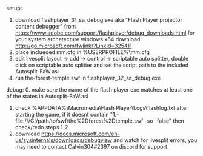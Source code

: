 setup:

1. download flashplayer_31_sa_debug.exe aka "Flash Player projector content debugger" from https://www.adobe.com/support/flashplayer/debug_downloads.html for your system archetecture
	windows x64 download: http://go.microsoft.com/fwlink/?LinkId=325411
2. place inclueded mm.cfg in %USERPROFILE%\mm.cfg
3. edit livesplit layout -> add -> control -> scriptable auto splitter, double click on scriptable auto splitter and set the script path to the included Autosplit-FaW.asl
4. run the-forest-temple.swf in flashplayer_32_sa_debug.exe

debug:
0. make sure the name of the flash player exe matches at least one of the states in Autosplit-FaW.asl
1. check %APPDATA%\Macromedia\Flash Player\Logs\flashlog.txt after starting the game, 
	if it doesnt contain "1.- file:///C|/path/to/swf/the%2Dforest%2Dtemple.swf -so- false" then check/redo steps 1-2
2. download https://docs.microsoft.com/en-us/sysinternals/downloads/debugview and watch for livesplit errors, you may need to contact Calvin304#2397 on discord for support